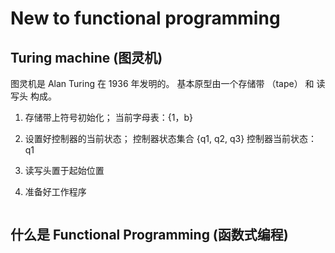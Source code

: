 # New to functional programming

## Turing machine (图灵机)

图灵机是 Alan Turing 在 1936 年发明的。 基本原型由一个存储带 （tape） 和 读写头
构成。

1. 存储带上符号初始化； 当前字母表：{1，b}  
2. 设置好控制器的当前状态； 控制器状态集合
   {q1, q2, q3}
   控制器当前状态： q1  
3. 读写头置于起始位置   
4. 准备好工作程序       

   ![]()
   
   

## 什么是 Functional Programming (函数式编程)




